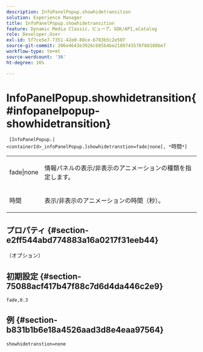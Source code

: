 ```yaml
---
description: InfoPanelPopup.showhidetransition
solution: Experience Manager
title: InfoPanelPopup.showhidetransition
feature: Dynamic Media Classic，ビューア，SDK/API,eCatalog
role: Developer,User
exl-id: 5f7ce5e7-7351-42e0-88ce-6783b5c2e507
source-git-commit: 206e4643e3926cb85b4be2189743578f88180be7
workflow-type: tm+mt
source-wordcount: '36'
ht-degree: 16%

---
```


# InfoPanelPopup.showhidetransition{#infopanelpopup-showhidetransition}

` [InfoPanelPopup.|<containerId>_infoPanelPopup.]showhidetranstion=fade|none[, *`時間`*]`

<table id="table_863763B730A949AA8C0E11E6F8461E3A"> 
 <tbody> 
  <tr> 
   <td colname="col1"> <p><span class="codeph"> fade|none</span> </p> </td> 
   <td colname="col2"> <p> 情報パネルの表示/非表示のアニメーションの種類を指定します。 </p> </td> 
  </tr> 
  <tr> 
   <td> <p> <span class="codeph"><span class="varname"> 時間</span></span> </p> </td> 
   <td> <p> 表示/非表示のアニメーションの時間（秒）。 </p> </td> 
  </tr> 
 </tbody> 
</table>

## プロパティ {#section-e2ff544abd774883a16a0217f31eeb44}

（オプション）

## 初期設定 {#section-75088acf417b47f88c7d6d4da446c2e9}

`fade,0.3`

## 例 {#section-b831b1b6e18a4526aad3d8e4eaa97564}

`showhidetranstion=none`
